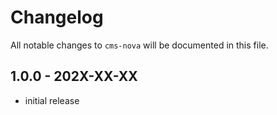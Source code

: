 # Changelog

All notable changes to `cms-nova` will be documented in this file.

## 1.0.0 - 202X-XX-XX

- initial release
